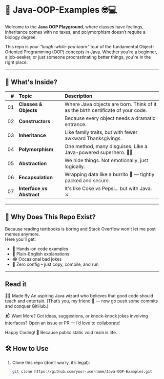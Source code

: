 # 🧠 Java-OOP-Examples 🤓💻

Welcome to the **Java OOP Playground**, where classes have feelings, inheritance comes with no taxes, and polymorphism doesn’t require a biology degree.

This repo is your *"laugh-while-you-learn"* tour of the fundamental Object-Oriented Programming (OOP) concepts in Java. Whether you're a beginner, a job-seeker, or just someone procrastinating better things, you're in the right place.

---

## 🧩 What's Inside?

| # | Topic | Description |
|--:|:------|:------------|
| 01 | **Classes & Objects** | Where Java objects are born. Think of it as the birth certificate of your code. |
| 02 | **Constructors** | Because every object needs a dramatic entrance. |
| 03 | **Inheritance** | Like family traits, but with fewer awkward Thanksgivings. |
| 04 | **Polymorphism** | One method, many disguises. Like a Java-powered superhero. 🦸‍♂️ |
| 05 | **Abstraction** | We hide things. Not emotionally, just logically. |
| 06 | **Encapsulation** | Wrapping data like a burrito 🌯 — tightly packed and secure. |
| 07 | **Interface vs Abstract** | It's like Coke vs Pepsi... but with Java. ⚔️ |

---

## 🤔 Why Does This Repo Exist?

Because reading textbooks is boring and Stack Overflow won't let me post memes anymore.  
Here you'll get:
- 🧪 Hands-on code examples
- 📝 Plain-English explanations
- 😂 Occasional bad jokes
- 🚀 Zero config – just copy, compile, and run

---

## Read it

🦸‍♀️ Made By
An aspiring Java wizard who believes that good code should teach and entertain.
(That’s you, my friend 👋 — now go push some commits and conquer GitHub.)

📬 Want More?
Got ideas, suggestions, or knock-knock jokes involving interfaces?
Open an issue or PR — I’d love to collaborate!

Happy Coding! 🚀
Because public static void main is life.

## 🛠️ How to Use

1. Clone this repo (don’t worry, it’s legal):
   ```bash
   git clone https://github.com/your-username/Java-OOP-Examples.git
